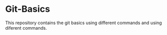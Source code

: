 # Git-Basics
This repository contains the git basics using different commands and using diferent commands.
